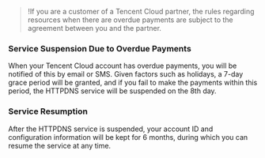 >!If you are a customer of a Tencent Cloud partner, the rules regarding resources when there are overdue payments are subject to the agreement between you and the partner.

### Service Suspension Due to Overdue Payments
When your Tencent Cloud account has overdue payments, you will be notified of this by email or SMS. Given factors such as holidays, a 7-day grace period will be granted, and if you fail to make the payments within this period, the HTTPDNS service will be suspended on the 8th day.

### Service Resumption
After the HTTPDNS service is suspended, your account ID and configuration information will be kept for 6 months, during which you can resume the service at any time.


